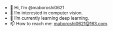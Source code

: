 - 👋 Hi, I’m @maboroshi0621
- 👀 I’m interested in computer vision.
- 🌱 I’m currently learning deep learning.
- 📫 How to reach me: maboroshi0621@163.com.

<!---
maboroshi0621/maboroshi0621 is a ✨ special ✨ repository because its `README.md` (this file) appears on your GitHub profile.
You can click the Preview link to take a look at your changes.
--->
